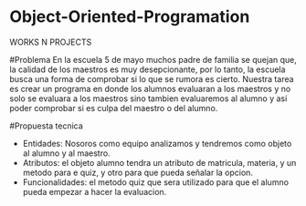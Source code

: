 # Object-Oriented-Programation
WORKS N PROJECTS

#Problema
En la escuela 5 de mayo muchos padre de familia se quejan que, la calidad de los maestros es muy desepcionante, por lo tanto, la escuela busca una forma de comprobar si lo que se rumora es cierto. Nuestra tarea es crear un programa en donde los alumnos evaluaran a los maestros y no solo se evaluara a los maestros sino  tambien  evaluaremos al alumno y así poder comprobar si es culpa del maestro o del alumno.

#Propuesta tecnica
- Entidades: Nosoros como equipo analizamos y tendremos como objeto al alumno y al maestro.
- Atributos: el objeto alumno tendra un atributo de matricula, materia, y un metodo para e quiz, y otro para que pueda señalar la opcion.
- Funcionalidades: el metodo quiz que sera utilizado para que el alumno pueda empezar a hacer la evaluacion.
